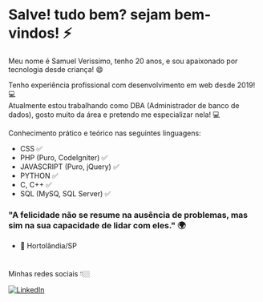 # Salve! tudo bem? sejam bem-vindos! ⚡

Meu nome é Samuel Verissimo, tenho 20 anos, e sou apaixonado por tecnologia desde criança! 😄

Tenho experiência profissional com desenvolvimento em web desde 2019! 💻  
Atualmente estou trabalhando como DBA (Administrador de banco de dados), gosto muito da área e pretendo me especializar nela! 💻

Conhecimento prático e teórico nas seguintes linguagens:
- CSS ✅
- PHP (Puro, CodeIgniter) ✅
- JAVASCRIPT (Puro, jQuery) ✅
- PYTHON ✅
- C, C++ ✅
- SQL (MySQ, SQL Server) ✅


### "A felicidade não se resume na ausência de problemas, mas sim na sua capacidade de lidar com eles." 🌍
- 📍 Hortolândia/SP 
#
Minhas redes sociais 👇🏼

[![LinkedIn](https://img.shields.io/badge/LinkedIn-0077B5?style=for-the-badge&logo=linkedin&logoColor=white)](https://www.linkedin.com/in/samuel-verissimo-30678922a/)



<!--
**Samuel-Verissimo/Samuel-Verissimo** is a ✨ _special_ ✨ repository because its `README.md` (this file) appears on your GitHub profile.

Here are some ideas to get you started:

- 🔭 I’m currently working on ...
- 🌱 I’m currently learning ...
- 👯 I’m looking to collaborate on ...
- 🤔 I’m looking for help with ...
- 💬 Ask me about ...
- 📫 How to reach me: ...
- 😄 Pronouns: ...
- ⚡ Fun fact: ...
-->
